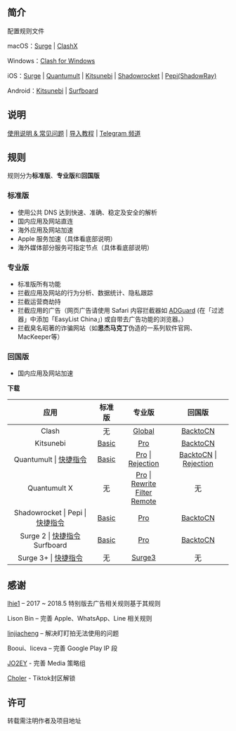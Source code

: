 ## 简介

配置规则文件

macOS：[Surge](https://nssurge.com/) | [ClashX](https://github.com/yichengchen/clashX)

Windows：[Clash for Windows](https://github.com/Fndroid/clash_for_windows_pkg)

iOS：[Surge](https://itunes.apple.com/app/apple-store/id1329879957?mt=8) | [Quantumult](https://itunes.apple.com/app/apple-store/id1252015438?mt=8) | [Kitsunebi](https://itunes.apple.com/app/apple-store/id1446584073?mt=8) | [Shadowrocket](https://itunes.apple.com/app/apple-store/id932747118?mt=8) | [Pepi(ShadowRay)](https://itunes.apple.com/app/apple-store/id1283082051?mt=8) 

Android：[Kitsunebi](https://play.google.com/store/apps/details?id=fun.kitsunebi.kitsunebi4android&hl=zh) | [Surfboard](https://manual.getsurfboard.com/cn/introduction)

## 说明

[使用说明 & 常见问题](https://github.com/ConnersHua/Profiles/wiki) | [导入教程](https://github.com/ConnersHua/Profiles/wiki/%E8%A7%84%E5%88%99%E6%80%8E%E4%B9%88%E5%AF%BC%E5%85%A5%E5%92%8C%E6%9B%B4%E6%96%B0%EF%BC%9F%E6%8D%B7%E5%BE%84%E5%92%8C%E8%87%AA%E5%AE%9A%E4%B9%89%E8%A7%84%E5%88%99%E6%80%8E%E4%B9%88%E7%94%A8%EF%BC%9F) | [Telegram 频道](https://t.me/DivineEngine_Profiles)

## 规则

规则分为**标准版**、**专业版**和**回国版**

### 标准版

- 使用公共 DNS 达到快速、准确、稳定及安全的解析
- 国内应用及网站直连
- 海外应用及网站加速
- Apple 服务加速（具体看底部说明）
- 海外媒体部分服务可指定节点（具体看底部说明）

### 专业版

- 标准版所有功能
- 拦截应用及网站的行为分析、数据统计、隐私跟踪
- 拦截运营商劫持
- 拦截应用的广告（网页广告请使用 Safari 内容拦截器如 [ADGuard](https://itunes.apple.com/app/apple-store/id1047223162?mt=8) (在「过滤器」中添加「EasyList China」) 或自带去广告功能的浏览器。）
- 拦截臭名昭著的诈骗网站（如**思杰马克丁**伪造的一系列软件官网、MacKeeper等）

### 回国版

- 国内应用及网站加速

**下载**

|                             应用                             |                            标准版                            |                            专业版                            |                            回国版                            |
| :----------------------------------------------------------: | :----------------------------------------------------------: | :----------------------------------------------------------: | :----------------------------------------------------------: |
|                            Clash                             |                              无                              | [Global](https://raw.githubusercontent.com/ConnersHua/Profiles/master/Clash/Global.yml) | [BacktoCN](https://raw.githubusercontent.com/ConnersHua/Profiles/master/Clash/BacktoCN.yml) |
|                          Kitsunebi                           | [Basic](https://raw.githubusercontent.com/ConnersHua/Profiles/master/Kitsunebi/Basic.conf) | [Pro](https://raw.githubusercontent.com/ConnersHua/Profiles/master/Kitsunebi/Pro.conf) | [BacktoCN](https://raw.githubusercontent.com/ConnersHua/Profiles/master/Kitsunebi/BacktoCN.conf) |
| Quantumult \| [快捷指令](https://www.icloud.com/shortcuts/44f0cffd3ddf422ea28fb94380cec417) | [Basic](https://raw.githubusercontent.com/ConnersHua/Profiles/master/Quantumult/Basic.conf) | [Pro](https://raw.githubusercontent.com/ConnersHua/Profiles/master/Quantumult/Pro.conf) \| [Rejection](https://raw.githubusercontent.com/ConnersHua/Profiles/master/Quantumult/Rejection.conf) | [BacktoCN](https://raw.githubusercontent.com/ConnersHua/Profiles/master/Quantumult/BacktoCN.conf) \| [Rejection](https://raw.githubusercontent.com/ConnersHua/Profiles/master/Quantumult/Rejection.conf) |
|                         Quantumult X                         |                              无                              | [Pro](https://github.com/ConnersHua/Profiles/raw/master/Quantumult/X/Pro.conf) \| [Rewrite](https://github.com/ConnersHua/Profiles/raw/master/Quantumult/X/Rewrite.conf)<br />[Filter Remote](https://github.com/ConnersHua/Profiles/tree/master/Quantumult/X/Filter) |                              无                              |
| Shadowrocket \| Pepi \| [快捷指令](https://www.icloud.com/shortcuts/b50d84fb063e469891f8600ab089a684) | [Basic](https://raw.githubusercontent.com/ConnersHua/Profiles/master/Shadow/Basic.conf) | [Pro](https://raw.githubusercontent.com/ConnersHua/Profiles/master/Shadow/Pro.conf) | [BacktoCN](https://raw.githubusercontent.com/ConnersHua/Profiles/master/Shadow/BacktoCN.conf) |
| Surge 2 \| [快捷指令](https://www.icloud.com/shortcuts/244585386fef4058abc9ac4b2f47ca56)<br />Surfboard | [Basic](https://raw.githubusercontent.com/ConnersHua/Profiles/master/Surge/Basic.conf) | [Pro](https://raw.githubusercontent.com/ConnersHua/Profiles/master/Surge/Pro.conf) | [BacktoCN](https://raw.githubusercontent.com/ConnersHua/Profiles/master/Surge/BacktoCN.conf) |
| Surge 3+ \| [快捷指令](https://www.icloud.com/shortcuts/5e2e1a366a5e457ca60170925736ba68) |                              无                              | [Surge3](https://raw.githubusercontent.com/ConnersHua/Profiles/master/Surge/Surge3.conf) |                              无                              |

## 感谢

[lhie1](https://github.com/lhie1) – 2017 ~ 2018.5 特别版去广告相关规则基于其规则

Lison Bin – 完善 Apple、WhatsApp、Line 相关规则

[linjiacheng](https://github.com/linjiacheng) – 解决盯盯拍无法使用的问题

Booui、liceva – 完善 Google Play IP 段

[JO2EY](https://github.com/JO2EY) - 完善 Media 策略组

[Choler](https://github.com/Choler) - Tiktok封区解锁

## 许可

转载需注明作者及项目地址
